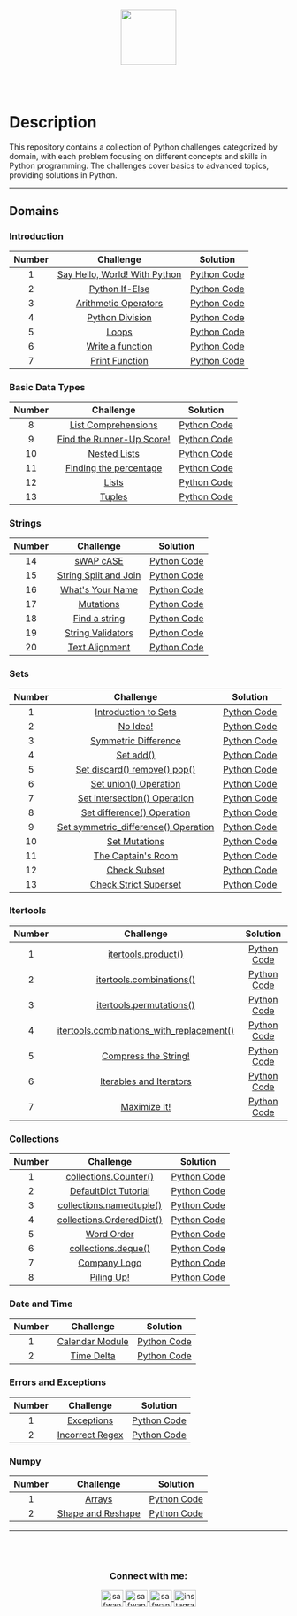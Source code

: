 <p align="center">  
	<br>
	<a href="https://www.hackerrank.com/safwannasir49">
        <img height=100 src="https://hrcdn.net/community-frontend/assets/brand/logo-new-white-green-a5cb16e0ae.svg"> 
    </a>
    <br>
    <br>
</p>

<br>

# Description

This repository contains a collection of Python challenges categorized by domain, with each problem focusing on different concepts and skills in Python programming. The challenges cover basics to advanced topics, providing solutions in Python.

---

## Domains

### Introduction

| Number |                                 Challenge                                  |                     Solution                    |
|:------:|:--------------------------------------------------------------------------:|:-----------------------------------------------:|
|   1    | [Say Hello, World! With Python](https://www.hackerrank.com/challenges/py-hello-world/problem) | [Python Code](01-Say-Hello-World-With-Python.py) |
|   2    | [Python If-Else](https://www.hackerrank.com/challenges/py-if-else/problem) | [Python Code](02-Python-If-Else.py)            |
|   3    | [Arithmetic Operators](https://www.hackerrank.com/challenges/python-arithmetic-operators/problem) | [Python Code](03-Arithmetic-Operators.py)      |
|   4    | [Python Division](https://www.hackerrank.com/challenges/python-division/problem) | [Python Code](04-Python-Division.py)           |
|   5    | [Loops](https://www.hackerrank.com/challenges/python-loops/problem) | [Python Code](05-Loops.py)                      |
|   6    | [Write a function](https://www.hackerrank.com/challenges/write-a-function/problem) | [Python Code](06-Write-a-function.py)          |
|   7    | [Print Function](https://www.hackerrank.com/challenges/python-print/problem) | [Python Code](07-Print-Function.py)            |

### Basic Data Types

| Number |                                 Challenge                                  |                     Solution                    |
|:------:|:--------------------------------------------------------------------------:|:-----------------------------------------------:|
|   8    | [List Comprehensions](https://www.hackerrank.com/challenges/list-comprehensions/problem) | [Python Code](08-List-Comprehensions.py)       |
|   9    | [Find the Runner-Up Score!](https://www.hackerrank.com/challenges/find-second-maximum-number-in-a-list/problem) | [Python Code](09-Find-the-Runner-Up-Score.py) |
|  10    | [Nested Lists](https://www.hackerrank.com/challenges/nested-list/problem) | [Python Code](10-Nested-Lists.py)              |
|  11    | [Finding the percentage](https://www.hackerrank.com/challenges/finding-the-percentage/problem) | [Python Code](11-Finding-the-percentage.py)   |
|  12    | [Lists](https://www.hackerrank.com/challenges/python-lists/problem) | [Python Code](12-Lists.py)                      |
|  13    | [Tuples](https://www.hackerrank.com/challenges/python-tuples/problem) | [Python Code](13-Tuples.py)                     |

### Strings

| Number |                                 Challenge                                  |                     Solution                    |
|:------:|:--------------------------------------------------------------------------:|:-----------------------------------------------:|
|  14    | [sWAP cASE](https://www.hackerrank.com/challenges/swap-case/problem) | [Python Code](14-sWAP-cASE.py)                 |
|  15    | [String Split and Join](https://www.hackerrank.com/challenges/python-string-split-and-join/problem) | [Python Code](15-String-Split-and-Join.py) |
|  16    | [What's Your Name](https://www.hackerrank.com/challenges/whats-your-name/problem) | [Python Code](16-Whats-Your-Name.py)           |
|  17    | [Mutations](https://www.hackerrank.com/challenges/python-mutations/problem) | [Python Code](17-Mutations.py)                 |
|  18    | [Find a string](https://www.hackerrank.com/challenges/find-a-string/problem) | [Python Code](18-Find-a-string.py)             |
|  19    | [String Validators](https://www.hackerrank.com/challenges/string-validators/problem) | [Python Code](19-String-Validators.py)        |
|  20    | [Text Alignment](https://www.hackerrank.com/challenges/text-alignment/problem) | [Python Code](20-Text-Alignment.py)           |

### Sets

| Number |                                  Challenge                                   |                     Solution                    |
|:------:|:--------------------------------------------------------------------------:|:-----------------------------------------------:|
|   1    | [Introduction to Sets](https://www.hackerrank.com/challenges/intro-to-sets/problem) | [Python Code](sets/introduction_to_sets.py)   |
|   2    | [No Idea!](https://www.hackerrank.com/challenges/no-idea/problem)         | [Python Code](sets/no_idea.py)                 |
|   3    | [Symmetric Difference](https://www.hackerrank.com/challenges/symmetric-difference/problem) | [Python Code](sets/symmetric_difference.py)    |
|   4    | [Set add()](https://www.hackerrank.com/challenges/py-set-add/problem)     | [Python Code](sets/set_add.py)                 |
|   5    | [Set discard() remove() pop()](https://www.hackerrank.com/challenges/py-set-discard-remove-pop/problem) | [Python Code](sets/set_discard_remove_pop.py) |
|   6    | [Set union() Operation](https://www.hackerrank.com/challenges/py-set-union/problem) | [Python Code](sets/set_union.py)               |
|   7    | [Set intersection() Operation](https://www.hackerrank.com/challenges/py-set-intersection-operation/problem) | [Python Code](sets/set_intersection.py)        |
|   8    | [Set difference() Operation](https://www.hackerrank.com/challenges/py-set-difference-operation/problem) | [Python Code](sets/set_difference.py)          |
|   9    | [Set symmetric_difference() Operation](https://www.hackerrank.com/challenges/py-set-symmetric-difference-operation/problem) | [Python Code](sets/set_symmetric_difference.py) |
|  10    | [Set Mutations](https://www.hackerrank.com/challenges/py-set-mutations/problem) | [Python Code](sets/set_mutations.py)           |
|  11    | [The Captain's Room](https://www.hackerrank.com/challenges/the-captains-room/problem) | [Python Code](sets/the_captains_room.py)      |
|  12    | [Check Subset](https://www.hackerrank.com/challenges/check-subset/problem) | [Python Code](sets/check_subset.py)            |
|  13    | [Check Strict Superset](https://www.hackerrank.com/challenges/check-strict-superset/problem) | [Python Code](sets/check_strict_superset.py)   |



### Itertools

| Number |                                 Challenge                                  |                     Solution                    |
|:------:|:--------------------------------------------------------------------------:|:-----------------------------------------------:|
|   1    | [itertools.product()](https://www.hackerrank.com/challenges/itertools-product/problem) | [Python Code](itertools/product.py)           |
|   2    | [itertools.combinations()](https://www.hackerrank.com/challenges/itertools-combinations/problem) | [Python Code](itertools/combinations.py)      |
|   3    | [itertools.permutations()](https://www.hackerrank.com/challenges/itertools-permutations/problem) | [Python Code](itertools/permutations.py)      |
|   4    | [itertools.combinations_with_replacement()](https://www.hackerrank.com/challenges/itertools-combinations-with-replacement/problem) | [Python Code](itertools/combinations_with_replacement.py) |
|   5    | [Compress the String!](https://www.hackerrank.com/challenges/compress-the-string/problem) | [Python Code](itertools/compress_the_string.py) |
|   6    | [Iterables and Iterators](https://www.hackerrank.com/challenges/iterables-and-iterators/problem) | [Python Code](itertools/iterables_and_iterators.py) |
|   7    | [Maximize It!](https://www.hackerrank.com/challenges/maximize-it/problem) | [Python Code](itertools/maximize_it.py)       |

### Collections

| Number |                                 Challenge                                  |                     Solution                    |
|:------:|:--------------------------------------------------------------------------:|:-----------------------------------------------:|
|   1    | [collections.Counter()](https://www.hackerrank.com/challenges/collections-counter/problem) | [Python Code](collections/counter.py)         |
|   2    | [DefaultDict Tutorial](https://www.hackerrank.com/challenges/defaultdict-tutorial/problem) | [Python Code](collections/defaultdict_tutorial.py) |
|   3    | [collections.namedtuple()](https://www.hackerrank.com/challenges/collections-namedtuple/problem) | [Python Code](collections/namedtuple.py)     |
|   4    | [collections.OrderedDict()](https://www.hackerrank.com/challenges/collections-ordereddict/problem) | [Python Code](collections/ordered_dict.py)   |
|   5    | [Word Order](https://www.hackerrank.com/challenges/word-order/problem)   | [Python Code](collections/word_order.py)      |
|   6    | [collections.deque()](https://www.hackerrank.com/challenges/collections-deque/problem) | [Python Code](collections/deque.py)           |
|   7    | [Company Logo](https://www.hackerrank.com/challenges/company-logo/problem) | [Python Code](collections/company_logo.py)    |
|   8    | [Piling Up!](https://www.hackerrank.com/challenges/piling-up/problem)     | [Python Code](collections/piling_up.py)       |

### Date and Time

| Number |                                 Challenge                                  |                     Solution                    |
|:------:|:--------------------------------------------------------------------------:|:-----------------------------------------------:|
|   1    | [Calendar Module](https://www.hackerrank.com/challenges/calendar-module/problem) | [Python Code](date_and_time/calendar_module.py) |
|   2    | [Time Delta](https://www.hackerrank.com/challenges/python-time-delta/problem) | [Python Code](date_and_time/time_delta.py)    |

### Errors and Exceptions

| Number |                                 Challenge                                  |                     Solution                    |
|:------:|:--------------------------------------------------------------------------:|:-----------------------------------------------:|
|   1    | [Exceptions](https://www.hackerrank.com/challenges/exceptions/problem)    | [Python Code](errors_and_exceptions/exceptions.py) |
|   2    | [Incorrect Regex](https://www.hackerrank.com/challenges/incorrect-regex/problem) | [Python Code](errors_and_exceptions/incorrect_regex.py) |

### Numpy

| Number |                                 Challenge                                  |                     Solution                    |
|:------:|:--------------------------------------------------------------------------:|:-----------------------------------------------:|
|   1    | [Arrays](https://www.hackerrank.com/challenges/arrays/problem)            | [Python Code](numpy/arrays.py)                 |
|   2    | [Shape and Reshape](https://www.hackerrank.com/challenges/shape-and-reshape/problem) | [Python Code](numpy/shape_and_reshape.py)     |

---


<!-- Contact Section --> 
<br>
<br>
<h3 align="center">Connect with me:</h3>
<p align="center">
    <a href="mailto:safwannasir49@gmail.com" target="blank">
        <img align="center" src="https://www.svgrepo.com/show/484206/mail.svg" alt="safwannasir49@gmail.com" height="30" width="40" />
    </a>
    <a href="https://twitter.com/SafwanNasir49" target="blank">
        <img align="center" src="https://raw.githubusercontent.com/rahuldkjain/github-profile-readme-generator/master/src/images/icons/Social/twitter.svg" alt="safwannasir" height="30" width="40" />
    </a>
    <a href="https://linkedin.com/in/safwan-nasir-955745219" target="blank">
        <img align="center" src="https://raw.githubusercontent.com/rahuldkjain/github-profile-readme-generator/master/src/images/icons/Social/linked-in-alt.svg" alt="safwan_nasir_linkedin" height="30" width="40" />
    </a>
    <a href="https://www.instagram.com/safwan_nasir_/" target="_blank" rel="noopener noreferrer nofollow">
        <img align="center" src="https://raw.githubusercontent.com/rahuldkjain/github-profile-readme-generator/master/src/images/icons/Social/instagram.svg" alt="instagram" height="30" width="40">
    </a>
</p>


<br><br><br>

